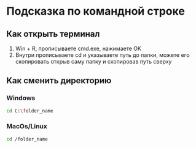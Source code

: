 # Подсказка по командной строке
## Как открыть терминал
1. Win + R, прописываете cmd.exe, нажимаете OK
2.  Внутри прописываете cd и указываете путь до папки, можете его скопировать открыв саму папку и скопировав путь сверху

## Как сменить директорию
### Windows
```sh
cd C:\folder_name
```

### MacOs/Linux
```sh
cd /folder_name
```